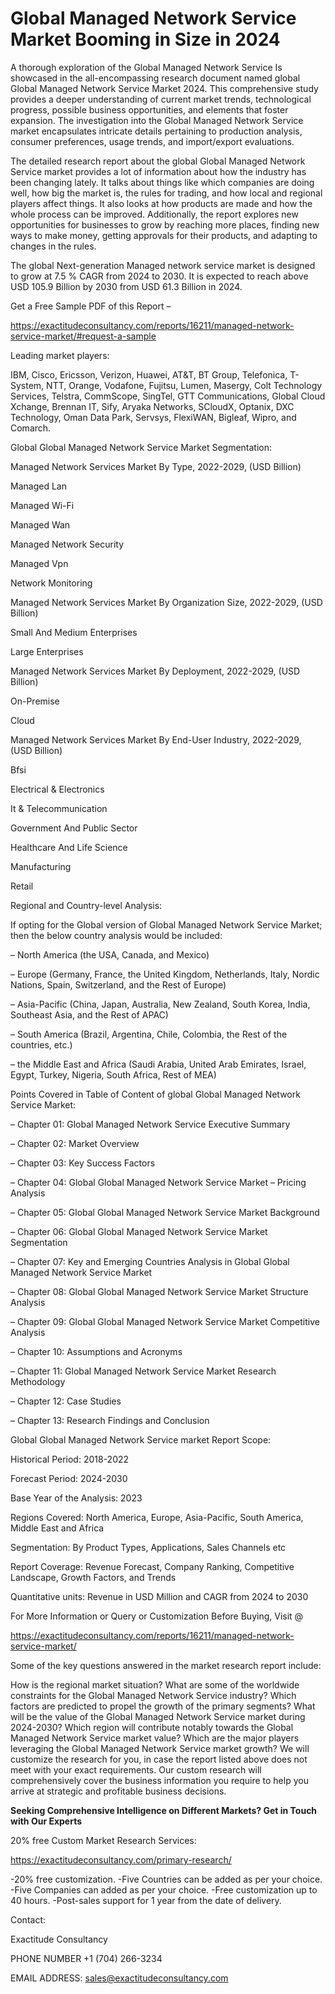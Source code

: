 # Global Managed Network Service Market Booming in Size in 2024

A thorough exploration of the Global Managed Network Service Is showcased  in the all-encompassing research document named global Global Managed Network Service Market 2024. This comprehensive study provides a deeper understanding of current market trends, technological progress, possible business opportunities, and elements that foster expansion. The investigation into the Global Managed Network Service market encapsulates intricate details pertaining to production analysis, consumer preferences, usage trends, and import/export evaluations.

The detailed research report about the global Global Managed Network Service market provides a lot of information about how the industry has been changing lately. It talks about things like which companies are doing well, how big the market is, the rules for trading, and how local and regional players affect things. It also looks at how products are made and how the whole process can be improved. Additionally, the report explores new opportunities for businesses to grow by reaching more places, finding new ways to make money, getting approvals for their products, and adapting to changes in the rules.

The global Next-generation Managed network service market is designed to grow at 7.5 % CAGR from 2024 to 2030. It is expected to reach above USD 105.9 Billion by 2030 from USD 61.3 Billion in 2024.

Get a Free Sample PDF of this Report –

https://exactitudeconsultancy.com/reports/16211/managed-network-service-market/#request-a-sample

Leading market players:

IBM, Cisco, Ericsson, Verizon, Huawei, AT&T, BT Group, Telefonica, T-System, NTT, Orange, Vodafone, Fujitsu, Lumen, Masergy, Colt Technology Services, Telstra, CommScope, SingTel, GTT Communications, Global Cloud Xchange, Brennan IT, Sify, Aryaka Networks, SCloudX, Optanix, DXC Technology, Oman Data Park, Servsys, FlexiWAN, Bigleaf, Wipro, and Comarch.

Global Global Managed Network Service Market Segmentation:

Managed Network Services Market By Type, 2022-2029, (USD Billion)

Managed Lan

Managed Wi-Fi

Managed Wan

Managed Network Security

Managed Vpn

Network Monitoring

Managed Network Services Market By Organization Size, 2022-2029, (USD Billion)

Small And Medium Enterprises

Large Enterprises

Managed Network Services Market By Deployment, 2022-2029, (USD Billion)

On-Premise

Cloud

Managed Network Services Market By End-User Industry, 2022-2029, (USD Billion)

Bfsi

Electrical & Electronics

It & Telecommunication

Government And Public Sector

Healthcare And Life Science

Manufacturing

Retail

Regional and Country-level Analysis:

If opting for the Global version of Global Managed Network Service Market; then the below country analysis would be included:

– North America (the USA, Canada, and Mexico)

– Europe (Germany, France, the United Kingdom, Netherlands, Italy, Nordic Nations, Spain, Switzerland, and the Rest of Europe)

– Asia-Pacific (China, Japan, Australia, New Zealand, South Korea, India, Southeast Asia, and the Rest of APAC)

– South America (Brazil, Argentina, Chile, Colombia, the Rest of the countries, etc.)

– the Middle East and Africa (Saudi Arabia, United Arab Emirates, Israel, Egypt, Turkey, Nigeria, South Africa, Rest of MEA)

Points Covered in Table of Content of global Global Managed Network Service Market:

– Chapter 01:  Global Managed Network Service Executive Summary

– Chapter 02: Market Overview

– Chapter 03: Key Success Factors

– Chapter 04: Global Global Managed Network Service Market – Pricing Analysis

– Chapter 05: Global Global Managed Network Service Market Background

– Chapter 06: Global Global Managed Network Service Market Segmentation

– Chapter 07: Key and Emerging Countries Analysis in Global Global Managed Network Service Market

– Chapter 08: Global Global Managed Network Service Market Structure Analysis

– Chapter 09: Global Global Managed Network Service Market Competitive Analysis

– Chapter 10: Assumptions and Acronyms

– Chapter 11: Global Managed Network Service Market Research Methodology

– Chapter 12: Case Studies

– Chapter 13: Research Findings and Conclusion

Global Global Managed Network Service market Report Scope:

Historical Period: 2018-2022

Forecast Period: 2024-2030

Base Year of the Analysis: 2023

Regions Covered: North America, Europe, Asia-Pacific, South America, Middle East and Africa

Segmentation: By Product Types, Applications, Sales Channels etc

Report Coverage: Revenue Forecast, Company Ranking, Competitive Landscape, Growth Factors, and Trends

Quantitative units: Revenue in USD Million and CAGR from 2024 to 2030

For More Information or Query or Customization Before Buying, Visit @

https://exactitudeconsultancy.com/reports/16211/managed-network-service-market/

Some of the key questions answered in the market research report include:

How is the regional market situation?
What are some of the worldwide constraints for the Global Managed Network Service industry?
Which factors are predicted to propel the growth of the primary segments?
What will be the value of the Global Managed Network Service market during 2024-2030?
Which region will contribute notably towards the Global Managed Network Service market value?
Which are the major players leveraging the Global Managed Network Service market growth?
We will customize the research for you, in case the report listed above does not meet with your exact requirements. Our custom research will comprehensively cover the business information you require to help you arrive at strategic and profitable business decisions.

**Seeking Comprehensive Intelligence on Different Markets? Get in Touch with Our Experts**

20% free Custom Market Research Services:

https://exactitudeconsultancy.com/primary-research/

-20% free customization.
-Five Countries can be added as per your choice.
-Five Companies can added as per your choice.
-Free customization up to 40 hours.
-Post-sales support for 1 year from the date of delivery.

Contact:

Exactitude Consultancy

PHONE NUMBER +1 (704) 266-3234

EMAIL ADDRESS: sales@exactitudeconsultancy.com
